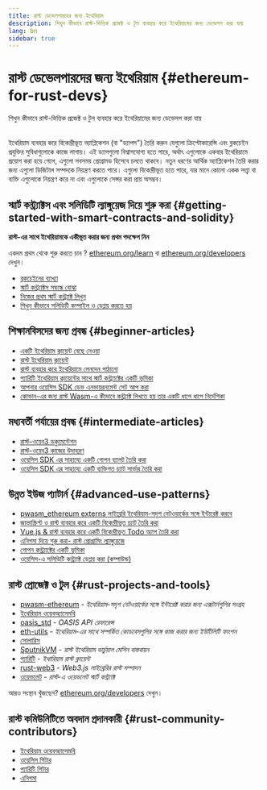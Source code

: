 ```yaml
---
title: রাস্ট ডেভেলপারদের জন্য ইথেরিয়াম
description: শিখুন কীভাবে রাস্ট-ভিত্তিক প্রজেক্ট ও টুল ব্যবহার করে ইথেরিয়ামের জন্য ডেভেলপ করা যায়
lang: bn
sidebar: true
---
```


# রাস্ট ডেভেলপারদের জন্য ইথেরিয়াম {#ethereum-for-rust-devs}

<div class="featured">শিখুন কীভাবে রাস্ট-ভিত্তিক প্রজেক্ট ও টুল ব্যবহার করে ইথেরিয়ামের জন্য ডেভেলপ করা যায়</div><br/>

ইথেরিয়াম ব্যবহার করে বিকেন্দ্রীভূত অ্যাপ্লিকেশন (বা "ড্যাপস") তৈরি করুন যেগুলো ক্রিপ্টোকারেন্সি এবং ব্লকচেইন প্রযুক্তির সুবিধাগুলোকে কাজে লাগায়। এই ড্যাপগুলো বিশ্বাসযোগ্য হতে পারে, অর্থাৎ এগুলোকে একবার ইথেরিয়ামে প্রয়োগ করা হয়ে গেলে, এগুলো সবসময় প্রোগ্রামড হিসেবে চলতে থাকবে। নতুন ধরণের আর্থিক অ্যাপ্লিকেশন তৈরি করার জন্য এগুলো ডিজিটাল সম্পদকে নিয়ন্ত্রণ করতে পারে। এগুলো বিকেন্দ্রীভূত হতে পারে, যার মানে কোনো একক সত্ত্বা বা ব্যক্তি এগুলোকে নিয়ন্ত্রণ করে না এবং এগুলোকে সেন্সর করা প্রায় অসম্ভব।

## স্মার্ট কন্ট্র্যাক্টস এবং সলিডিটি ল্যাঙ্গুয়েজ দিয়ে শুরু করা {#getting-started-with-smart-contracts-and-solidity}

**রাস্ট-এর সাথে ইথেরিয়ামকে একীভূত করার জন্য প্রথম পদক্ষেপ নিন**

একদম প্রথম থেকে শুরু করতে চান ? [ethereum.org/learn](/bn/learn/) বা [ethereum.org/developers](/bn/developers/) দেখুন।

- [ব্লকচেইনের ব্যাখ্যা](https://kauri.io/article/d55684513211466da7f8cc03987607d5/blockchain-explained)
- [স্মার্ট কন্ট্র্যাক্টস সম্বন্ধে বোঝা](https://kauri.io/article/e4f66c6079e74a4a9b532148d3158188/ethereum-101-part-5-the-smart-contract)
- [নিজের প্রথম স্মার্ট কন্ট্র্যাক্ট লিখুন](https://kauri.io/article/124b7db1d0cf4f47b414f8b13c9d66e2/remix-ide-your-first-smart-contract)
- [শিখুন কীভাবে সলিডিটি কম্পাইল ও ডেপ্লয় করতে হয়](https://kauri.io/article/973c5f54c4434bb1b0160cff8c695369/understanding-smart-contract-compilation-and-deployment)

## শিক্ষানবিসদের জন্য প্রবন্ধ {#beginner-articles}

- [একটি ইথেরিয়াম ক্লায়েন্ট বেছে নেওয়া](https://www.trufflesuite.com/docs/truffle/reference/choosing-an-ethereum-client)
- [রাস্ট ইথেরিয়াম ক্লায়েন্ট](https://wiki.parity.io/Setup)
- [রাস্ট ব্যবহার করে ইথেরিয়ামে লেনদেন পাঠানো](https://kauri.io/article/97c85229c66445759bb0ce642224d364/sending-ethereum-transactions-with-rust)
- [প্যারিটি ইথেরিয়াম ক্লায়েন্টের সাথে স্মার্ট কন্ট্র্যাক্টের একটি ভূমিকা](https://wiki.parity.io/Smart-Contracts)
- [আপনার ওয়েসিস SDK ডেভ এনভায়রনমেন্ট সেট আপ করা](https://docs.oasis.dev/quickstart.html#set-up-the-oasis-sdk)
- [কোভান-এর জন্য রাস্ট Wasm-এ কীভাবে কন্ট্র্যাক্ট লিখতে হয় তার একটি ধাপে ধাপে নির্দেশিকা](https://github.com/paritytech/pwasm-tutorial)

## মধ্যবর্তী পর্যায়ের প্রবন্ধ {#intermediate-articles}

- [রাস্ট-ওয়েব3 ডকুমেন্টেশন](https://tomusdrw.github.io/rust-web3/web3/index.html)
- [রাস্ট-ওয়েব3 কাজের উদাহরণ](https://github.com/tomusdrw/rust-web3/blob/master/examples)
- [ওয়েসিস SDK এর সাহায্যে একটি গোপন ব্যালট তৈরি করা](https://docs.oasis.dev/tutorials/ballot.html#prerequisites)
- [ওয়েসিস SDK এর সাহায্যে একটি ব্যক্তিগত চ্যাট সার্ভার তৈরি করা](https://docs.oasis.dev/tutorials/messaging.html#prerequisites)

## উন্নত ইউজ প্যাটার্ন {#advanced-use-patterns}

- [pwasm_ethereum externs লাইব্রেরি ইথেরিয়াম-সদৃশ নেটওয়ার্কের সঙ্গে ইন্টারেক্ট করবে](https://paritytech.github.io/pwasm-ethereum/pwasm_ethereum/)
- [জাভাস্ক্রিপ্ট ও রাস্ট ব্যবহার করে একটি বিকেন্দ্রীভূত চ্যাট তৈরি করা](https://medium.com/perlin-network/build-a-decentralized-chat-using-javascript-rust-webassembly-c775f8484b52)
- [Vue.js & রাস্ট ব্যবহার করে একটি বিকেন্দ্রীভূত Todo অ্যাপ তৈরি করা](https://medium.com/@jjmace01/build-a-decentralized-todo-app-using-vue-js-rust-webassembly-5381a1895beb)
- [এনিগমা দিয়ে শুরু করা- রাস্ট প্রোগ্রামিং ল্যাঙ্গুয়েজে](https://blog.enigma.co/getting-started-with-discovery-the-rust-programming-language-4d1e0b06de15)
- [গোপন কন্ট্র্যাক্টের একটি ভূমিকা](https://blog.enigma.co/getting-started-with-enigma-an-intro-to-secret-contracts-cdba4fe501c2)
- [ওয়েসিস-এ সলিডিটি কন্ট্র্যাক্ট ডেপ্লয় করা (কম্পাউন্ড)](https://docs.oasis.dev/tutorials/deploy-solidity.html#deploy-using-truffle)

## রাস্ট প্রোজেক্ট ও টুল {#rust-projects-and-tools}

- [pwasm-ethereum](https://github.com/paritytech/pwasm-ethereum) - _ইথেরিয়াম-সদৃশ নেটওয়ার্কের সঙ্গে ইন্টারেক্ট করার জন্য এক্সটার্নগুলির সংগ্রহ_
- [ইথেরিয়াম ওয়েবঅ্যাসেমব্লি](https://ewasm.readthedocs.io/en/mkdocs/)
- [oasis_std](https://docs.rs/oasis-std/0.2.7/oasis_std/) - _OASIS API রেফারেন্স_
- [eth-utils](https://github.com/ethereum/eth-utils/) - _ইথেরিয়াম-এর সাথে সম্পর্কিত কোডবেসগুলির সঙ্গে কাজ করার জন্য ইউটিলিটি ফাংশন_
- [সোলারিস](https://github.com/paritytech/sol-rs)
- [SputnikVM](https://github.com/sorpaas/rust-evm) - _রাস্ট ইথেরিয়াম ভার্চুয়াল মেশিন বাস্তবায়ন_
- [প্যারিটি](https://github.com/paritytech/parity-ethereum) - _ইথারিয়াম রাস্ট ক্লায়েন্ট_
- [rust-web3](https://github.com/tomusdrw/rust-web3) - _Web3.js লাইব্রেরির রাস্ট সম্পাদন_
- [ওয়েভলেট](https://wavelet.perlin.net/docs/smart-contracts) - _রাস্ট-এ ওয়েভলেট স্মার্ট কন্ট্র্যাক্ট_

আরও সংস্থান খুঁজছেন? [ethereum.org/developers](/bn/developers/) দেখুন।

## রাস্ট কমিউনিটিতে অবদান প্রদানকারী {#rust-community-contributors}

- [ইথেরিয়াম ওয়েবঅ্যাসেমব্লি](https://gitter.im/ewasm/Lobby)
- [ওয়েসিস গিটার](https://gitter.im/Oasis-official/Lobby)
- [প্যারিটি গিটার](https://gitter.im/paritytech/parity)
- [এনিগমা](https://discord.gg/SJK32GY)
